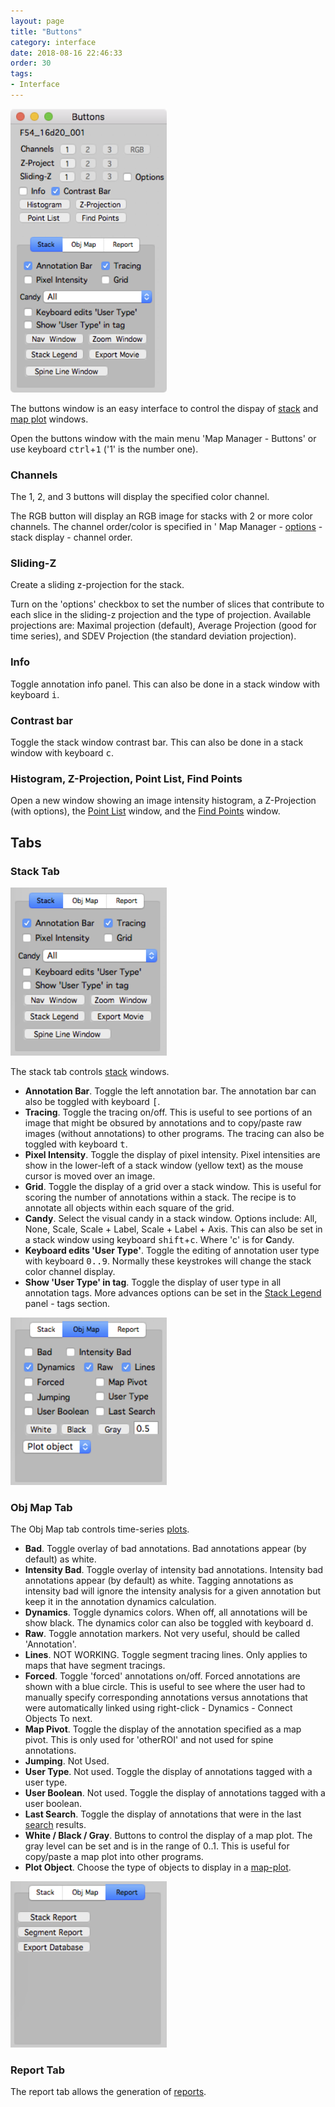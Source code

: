 ```yaml
---
layout: page
title: "Buttons"
category: interface
date: 2018-08-16 22:46:33
order: 30
tags:
- Interface
---
```


<IMG class="img-float-right" SRC="images/mm3/mm3-buttons.png" WIDTH="250">

The buttons window is an easy interface to control the dispay of [stack][stack] and [map plot][map-plot] windows.

Open the buttons window with the main menu 'Map Manager - Buttons' or use keyboard <kbd>ctrl</kbd>+<kbd>1</kbd> ('1' is the number one).

### Channels

The 1, 2, and 3 buttons will display the specified color channel.

The RGB button will display an RGB image for stacks with 2 or more color channels. The channel order/color is specified in ' Map Manager - [options][options] - stack display - channel order.

### Sliding-Z

Create a sliding z-projection for the stack.

Turn on the 'options' checkbox to set the number of slices that contribute to each slice in the sliding-z projection and the type of projection. Available projections are: Maximal projection (default), Average Projection (good for time series), and SDEV Projection (the standard deviation projection).

### Info

Toggle annotation info panel. This can also be done in a stack window with keyboard <kbd>i</kbd>.

### Contrast bar

Toggle the stack window contrast bar. This can also be done in a stack window with keyboard <kbd>c</kbd>.

### Histogram, Z-Projection, Point List, Find Points

Open a new window showing an image intensity histogram, a Z-Projection (with options), the [Point List][point-list] window, and the [Find Points][find-points] window.

<div class="print-page-break"></div>

## Tabs

### Stack Tab

<IMG class="img-float-right" SRC="images/mm3/mm3-buttons-stack.png" WIDTH="250">

The stack tab controls [stack][stack] windows.

 - **Annotation Bar**. Toggle the left annotation bar. The annotation bar can also be toggled with keyboard <kbd>[</kbd>.
 - **Tracing**. Toggle the tracing on/off. This is useful to see portions of an image that might be obsured by annotations and to copy/paste raw images (without annotations) to other programs. The tracing can also be toggled with keyboard <kbd>t</kbd>.
 - **Pixel Intensity**. Toggle the display of pixel intensity. Pixel intensities are show in the lower-left of a stack window (yellow text) as the mouse cursor is moved over an image.
  - **Grid**. Toggle the display of a grid over a stack window. This is useful for scoring the number of annotations within a stack. The recipe is to annotate all objects within each square of the grid.
  - **Candy**. Select the visual candy in a stack window. Options include: All, None, Scale, Scale + Label, Scale + Label + Axis. This can also be set in a stack window using keyboard <kbd>shift</kbd>+<kbd>c</kbd>. Where 'c' is for **C**andy.
  - **Keyboard edits 'User Type'**. Toggle the editing of annotation user type with keyboard <kbd>0..9</kbd>. Normally these keystrokes will change the stack color channel display.
  - **Show 'User Type' in tag**. Toggle the display of user type in all annotation tags. More advances options can be set in the [Stack Legend][stack-legend] panel - tags section.
  
<div class="print-page-break"></div>


<IMG class="img-float-right" SRC="images/mm3/mm3-buttons-obj-map.png" WIDTH="250">

### Obj Map Tab

The Obj Map tab controls time-series [plots][map-plot].

 - **Bad**. Toggle overlay of bad annotations. Bad annotations appear (by default) as white.
 - **Intensity Bad**. Toggle overlay of intensity bad annotations. Intensity bad annotations appear (by default) as white. Tagging annotations as intensity bad will ignore the intensity analysis for a given annotation but keep it in the annotation dynamics calculation.
 - **Dynamics**. Toggle dynamics colors. When off, all annotations will be show black. The dynamics color can also be toggled with keyboard <kbd>d</kbd>.
 - **Raw**. Toggle annotation markers. Not very useful, should be called 'Annotation'.
 - **Lines**. NOT WORKING. Toggle segment tracing lines. Only applies to maps that have segment tracings.
 - **Forced**. Toggle 'forced' annotations on/off. Forced annotations are shown with a blue circle. This is useful to see where the user had to manually specify corresponding annotations versus annotations that were automatically linked using right-click - Dynamics - Connect Objects To next.
  - **Map Pivot**. Toggle the display of the annotation specified as a map pivot. This is only used for 'otherROI' and not used for spine annotations.
  - **Jumping**. Not Used.
  - **User Type**. Not used. Toggle the display of annotations tagged with a user type.
  - **User Boolean**. Not used. Toggle the display of annotations tagged with a user boolean.
  - **Last Search**. Toggle the display of annotations that were in the last [search][search] results.
  - **White / Black / Gray**. Buttons to control the display of a map plot. The gray level can be set and is in the range of 0..1. This is useful for copy/paste a map plot into other programs.
 - **Plot Object**. Choose the type of objects to display in a [map-plot][map-plot].
 
<div class="print-page-break"></div>

<IMG class="img-float-right" SRC="images/mm3/mm3-buttons-report.png" WIDTH="250">

### Report Tab


The report tab allows the generation of [reports][reports].

<div class="print-page-break"></div>


[search]: search-panel
[stack]: stack
[map-plot]: map-plot
[point-list]: point-list
[find-points]: find-points-panel
[reports]: reports
[stack-legend]: stack-legend
[options]: stackdb-options-panel
